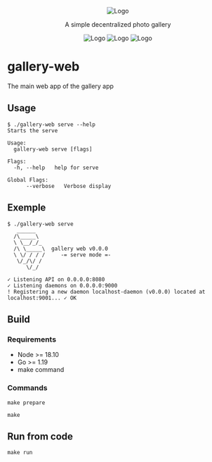 <p align="center">
    <img src="https://raw.githubusercontent.com/michaelcoll/gallery-web/main/doc/logo.png" alt="Logo" /><br />
</p>
<p align="center">
    A simple decentralized photo gallery
</p>
<p align="center">
    <img src="https://img.shields.io/github/workflow/status/michaelcoll/gallery-web/build" alt="Logo" />
    <img src="https://img.shields.io/github/v/release/michaelcoll/gallery-web" alt="Logo" />
    <img src="https://img.shields.io/github/license/michaelcoll/gallery-web" alt="Logo" />
</p>


# gallery-web
The main web app of the gallery app

## Usage
```
$ ./gallery-web serve --help
Starts the serve

Usage:
  gallery-web serve [flags]

Flags:
  -h, --help   help for serve

Global Flags:
      --verbose   Verbose display
```

## Exemple
```
$ ./gallery-web serve       
   ______
  /\_____\
  \ \__/_/_
  /\ \_____\  gallery web v0.0.0
  \ \/ / / /     -= serve mode =-
   \/_/\/ /
      \/_/

✓ Listening API on 0.0.0.0:8080
✓ Listening daemons on 0.0.0.0:9000
! Registering a new daemon localhost-daemon (v0.0.0) located at localhost:9001... ✓ OK
```

## Build
### Requirements

- Node >= 18.10
- Go >= 1.19
- make command

### Commands
```
make prepare
```
```
make
```

## Run from code
```
make run
```